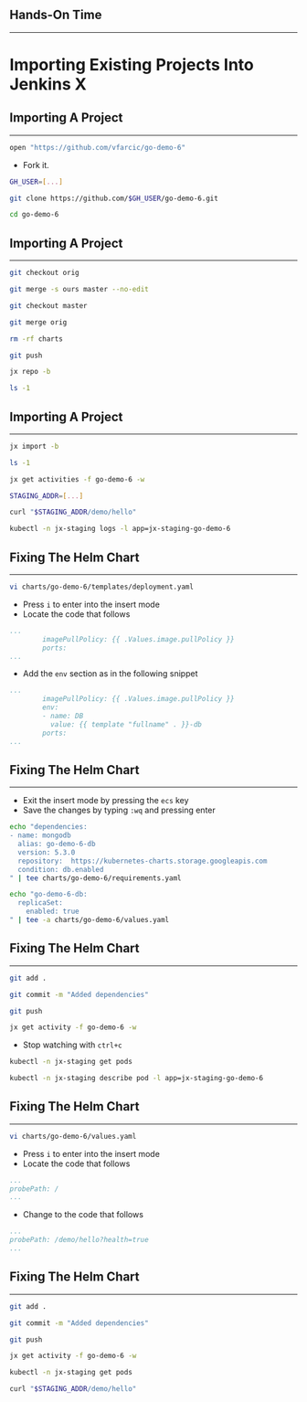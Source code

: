 ## Hands-On Time

---

# Importing Existing Projects Into Jenkins X


## Importing A Project

---

```bash
open "https://github.com/vfarcic/go-demo-6"
```

* Fork it.

```bash
GH_USER=[...]

git clone https://github.com/$GH_USER/go-demo-6.git

cd go-demo-6
```


## Importing A Project

---

```bash
git checkout orig

git merge -s ours master --no-edit

git checkout master

git merge orig

rm -rf charts

git push

jx repo -b

ls -1
```


## Importing A Project

---

```bash
jx import -b

ls -1

jx get activities -f go-demo-6 -w

STAGING_ADDR=[...]

curl "$STAGING_ADDR/demo/hello"

kubectl -n jx-staging logs -l app=jx-staging-go-demo-6
```


## Fixing The Helm Chart

---

```bash
vi charts/go-demo-6/templates/deployment.yaml
```

* Press `i` to enter into the insert mode
* Locate the code that follows

```yaml
...
        imagePullPolicy: {{ .Values.image.pullPolicy }}
        ports:
...
```

* Add the `env` section as in the following snippet

```yaml
...
        imagePullPolicy: {{ .Values.image.pullPolicy }}
        env:
        - name: DB
          value: {{ template "fullname" . }}-db
        ports:
...
```


## Fixing The Helm Chart

---

* Exit the insert mode by pressing the `ecs` key
* Save the changes by typing `:wq` and pressing enter

```bash
echo "dependencies:
- name: mongodb
  alias: go-demo-6-db
  version: 5.3.0
  repository:  https://kubernetes-charts.storage.googleapis.com
  condition: db.enabled
" | tee charts/go-demo-6/requirements.yaml

echo "go-demo-6-db:
  replicaSet:
    enabled: true
" | tee -a charts/go-demo-6/values.yaml
```


## Fixing The Helm Chart

---

```bash
git add .

git commit -m "Added dependencies"

git push

jx get activity -f go-demo-6 -w
```

* Stop watching with `ctrl+c`

```bash
kubectl -n jx-staging get pods

kubectl -n jx-staging describe pod -l app=jx-staging-go-demo-6
```


## Fixing The Helm Chart

---

```bash
vi charts/go-demo-6/values.yaml
```

* Press `i` to enter into the insert mode
* Locate the code that follows

```yaml
...
probePath: /
...
```

* Change to the code that follows

```yaml
...
probePath: /demo/hello?health=true
...
```


## Fixing The Helm Chart

---

```bash
git add .

git commit -m "Added dependencies"

git push

jx get activity -f go-demo-6 -w

kubectl -n jx-staging get pods

curl "$STAGING_ADDR/demo/hello"
```
